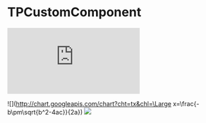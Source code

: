 # TPCustomComponent
![](http://latex.codecogs.com/gif.latex?%5Clim_%7Bx%5Crightarrow%200%7Df%28x%29)

![](http://chart.googleapis.com/chart?cht=tx&chl=\Large x=\frac{-b\pm\sqrt{b^2-4ac}}{2a})
![](http://chart.googleapis.com/chart?cht=tx&chl=\Large%20y=\frac{-b\pm\sqrt{b^2-4ac}}{2a})
